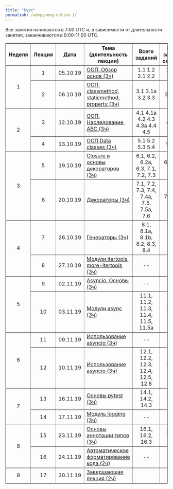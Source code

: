 ```yaml
---
title: "Курс"
permalink: /advpyneng-online-1/
---
```


Все занятия начинаются в 7:00 UTC и, в зависимости от длительности занятия, заканчиваются в 9:00-11:00 UTC.



<table border="1" cellpadding="4" cellspacing="0">
 <tr>
    <th align="center">Неделя</th>
    <th align="center">Лекция</th>
    <th align="center">Дата</th>
    <th align="center">Тема (длительность лекции)</th>
    <th align="center">Всего заданий</th>
    <th align="center">Минимум заданий для сертификата</th>
 </tr>
 <tr>
    <td rowspan="2" align="center">1</td>
    <td align="center">1</td>
    <td align="center">05.10.19</td>
    <td><a href="https://advpyneng.github.io/advpyneng-1/lecture-01/">ООП. Обзор основ (3ч)</a></td>
    <td align="center">1.1 1.2 2.1 2.2</td>
    <td align="center">1.1 1.2 2.1 2.2</td>
 </tr>
 <tr>
    <td align="center">2</td>
    <td align="center">06.10.19</td>
    <td><a href="https://advpyneng.github.io/advpyneng-1/lecture-02/">ООП. classmethod, staticmethod, property (3ч)</a></td>
    <td align="center">3.1 3.1a 3.2 3.3</td>
    <td align="center">3.1 3.1a 3.2</td>
 </tr>
 <tr>
    <td rowspan="2" align="center">2</td>
    <td align="center">3</td>
    <td align="center">12.10.19</td>
    <td><a href="https://advpyneng.github.io/advpyneng-1/lecture-03/">ООП. Наследование, ABC (3ч)</a></td>
    <td align="center">4.1 4.1a 4.2 4.3 4.3a 4.4 4.5</td>
    <td align="center">4.1 4.3 4.4</td>
 </tr>
 <tr>
    <td align="center">4</td>
    <td align="center">13.10.19</td>
    <td><a href="https://advpyneng.github.io/advpyneng-1/lecture-04/">ООП Data classes (3ч)</a></td>
    <td align="center">5.1 5.2 5.3 5.4</td>
    <td align="center">5.1 5.2 5.3</td>
 </tr>
 <tr>
    <td rowspan="2" align="center">3</td>
    <td align="center">5</td>
    <td align="center">19.10.19</td>
    <td><a href="https://advpyneng.github.io/advpyneng-1/lecture-05/">Closure и основы декораторов (3ч)</a></td>
    <td align="center">6.1, 6.2, 6.2a, 6.3, 7.1, 7.2, 7.3</td>
    <td align="center">6.1, 6.2, 6.3, 7.1, 7.2</td>
 </tr>
 <tr>
    <td align="center">6</td>
    <td align="center">20.10.19</td>
    <td><a href="https://advpyneng.github.io/advpyneng-1/lecture-06/">Декораторы (3ч)</a></td>
    <td align="center">7.1, 7.2, 7.3, 7.4, 7.4a, 7.5, 7.5a, 7.6</td>
    <td align="center">7.1, 7.2, 7.4, 7.4a</td>
 </tr>
 <tr>
    <td rowspan="2" align="center">4</td>
    <td align="center">7</td>
    <td align="center">26.10.19</td>
    <td><a href="https://advpyneng.github.io/advpyneng-1/lecture-07/">Генераторы (3ч)</a></td>
    <td align="center">8.1, 8.1a, 8.1b, 8.2, 8.3, 8.4</td>
    <td align="center">8.1, 8.1a, 8.2, 8.4</td>
 </tr>
 <tr>
    <td align="center">8</td>
    <td align="center">27.10.19</td>
    <td><a href="https://advpyneng.github.io/advpyneng-1/lecture-08/">Модули itertools, more-itertools (3ч)</a></td>
    <td align="center">--</td>
    <td align="center">--</td>
 </tr>
 <tr>
    <td rowspan="2" align="center">5</td>
    <td align="center">9</td>
    <td align="center">02.11.19</td>
    <td><a href="https://advpyneng.github.io/advpyneng-1/lecture-09/">Asyncio. Основы (3ч)</a></td>
    <td align="center">--</td>
    <td align="center">--</td>
 </tr>
 <tr>
    <td align="center">10</td>
    <td align="center">03.11.19</td>
    <td><a href="https://advpyneng.github.io/advpyneng-1/lecture-10/">Модули async (3ч)</a></td>
    <td align="center">11.1, 11.2, 11.3, 11.4, 11.5, 11.5a</td>
    <td align="center">11.1, 11.2, 11.3</td>
 </tr>
 <tr>
    <td rowspan="2" align="center">6</td>
    <td align="center">11</td>
    <td align="center">09.11.19</td>
    <td><a href="https://advpyneng.github.io/advpyneng-1/lecture-11/">Использование asyncio (3ч)</a></td>
    <td align="center">--</td>
    <td align="center">--</td>
 </tr>
 <tr>
    <td align="center">12</td>
    <td align="center">10.11.19</td>
    <td><a href="https://advpyneng.github.io/advpyneng-1/lecture-12/">Использование asyncio (3ч)</a></td>
    <td align="center">12.1, 12.2, 12.3, 12.4, 12.5, 12.6</td>
    <td align="center">12.1, 12.2, 12.4</td>
 </tr>
 <tr>
    <td rowspan="2" align="center">7</td>
    <td align="center">13</td>
    <td align="center">16.11.19</td>
    <td><a href="https://advpyneng.github.io/advpyneng-1/lecture-13/">Основы pytest (3ч)</a></td>
    <td align="center">14.1, 14.2, 14.3</td>
    <td align="center">14.1, 14.2, 14.3</td>
 </tr>
 <tr>
    <td align="center">14</td>
    <td align="center">17.11.19</td>
    <td><a href="https://advpyneng.github.io/advpyneng-1/lecture-14/">Модуль logging (3ч)</a></td>
    <td align="center">--</td>
    <td align="center">--</td>
 </tr>
 <tr>
    <td rowspan="2" align="center">8</td>
    <td align="center">15</td>
    <td align="center">23.11.19</td>
    <td><a href="https://advpyneng.github.io/advpyneng-1/lecture-15/">Основы аннотации типов (3ч)</a></td>
    <td align="center">16.1, 16.2, 16.3</td>
    <td align="center">16.1, 16.2, 16.3</td>
 </tr>
 <tr>
    <td align="center">16</td>
    <td align="center">24.11.19</td>
    <td><a href="https://advpyneng.github.io/advpyneng-1/lecture-16/">Автоматическое форматирование кода (2ч)</a></td>
    <td align="center">--</td>
    <td align="center">--</td>
 </tr>
 <tr>
    <td align="center">9</td>
    <td align="center">17</td>
    <td align="center">30.11.19</td>
    <td><a href="https://advpyneng.github.io/advpyneng-1/lecture-17/">Завершающая лекция (2ч)</a></td>
    <td align="center"></td>
    <td align="center"></td>
 </tr>
</table>
